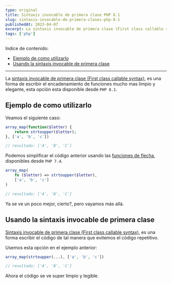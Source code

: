 ```yaml
---
type: original
title: Sintaxis invocable de primera clase PHP 8.1
slug: sintaxis-invocable-de-primera-clases-php-8-1
publishedAt: 2023-04-07
excerpt: La sintaxis invocable de primera clase (First class callable syntax), es una forma de escribir el encadenamiento de funciones mucho mas limpio y elegante
tags: ['php']
---
```

Indice de contenido:
- [Ejemplo de como utilizarlo](#ejemplo-de-como-utilizarlo "Ejemplo de como utilizarlo")
- [Usando la sintaxis invocable de primera clase](#usando-la-sintaxis-invocable-de-primera-clase "Usando la sintaxis invocable de primera clase")

---

La <a href="https://www.php.net/manual/en/functions.first_class_callable_syntax.php" target="_blank" title="Documentación de php" rel="nofollow noopener">sintaxis invocable de primera clase (First class callable syntax)</a>, es una forma de escribir el encadenamiento de funciones mucho mas limpio y elegante, esta opción esta disponible desde `PHP 8.1`.

## Ejemplo de como utilizarlo

Veamos el siguiente caso:

```php
array_map(function($letter) {
    return strtoupper($letter);
}, ['a', 'b', 'c'])

// resultado: ['A', 'B', 'C']
```

Podemos simplificar el código anterior usando las <a href="https://www.php.net/manual/es/functions.arrow.php" title="Documentación de php" target="_blank" rel="nofollow noopener">funciones de flecha</a>, disponibles desde `PHP 7.4`.

```php
array_map(
    fn ($letter) => strtoupper($letter),
    ['a', 'b', 'c']
)

// resultado: ['A', 'B', 'C']
```

Ya se ve un poco mejor, cierto?, pero vayamos más allá.

## Usando la sintaxis invocable de primera clase

<a href="https://www.php.net/manual/en/functions.first_class_callable_syntax.php" target="_blank" title="Documentación de php" rel="nofollow noopener">Sintaxis invocable de primera clase (First class callable syntax)</a>, es una forma escribir el código de tal manera que evitemos el código repetitivo.

Usemos esta opción en el ejemplo anterior:

```php
array_map(strtoupper(...), ['a', 'b', 'c'])

// resultado: ['A', 'B', 'C']
```

Ahora el código se ve super limpio y legible.